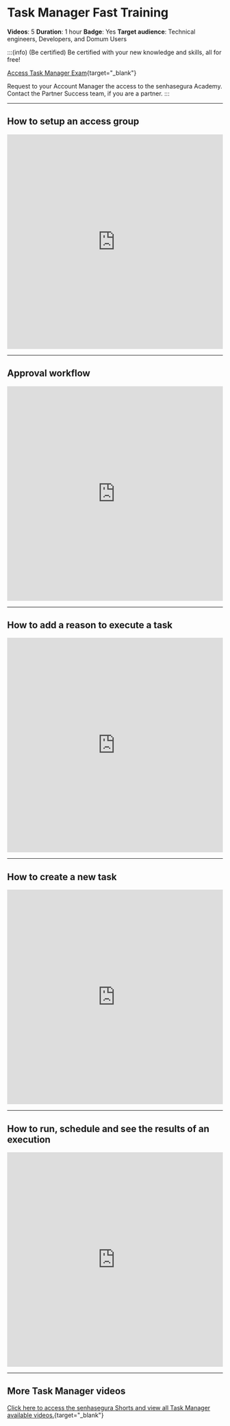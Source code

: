 # Task Manager Fast Training

**Videos**: 5
**Duration**: 1 hour
**Badge**: Yes
**Target audience**: Technical engineers, Developers, and Domum Users

:::(info) (Be certified)
Be certified with your new knowledge and skills, all for free!

[Access Task Manager Exam](https://academy.senhasegura.com/course/view.php?id=15){target="_blank"}

Request to your Account Manager the access to the senhasegura Academy.
Contact the Partner Success team, if you are a partner.
:::

---

## How to setup an access group

<iframe width="100%" height="500" src="https://www.youtube.com/embed/5JOneI0DZus" title="YouTube video player" frameborder="0" allow="fullscreen; accelerometer; autoplay; clipboard-write; encrypted-media; gyroscope; picture-in-picture" allowfullscreen></iframe>

---

## Approval workflow
 
<iframe width="100%" height="500" src="https://www.youtube.com/embed/qCxBp5P3mNU" title="YouTube video player" frameborder="0" allow="fullscreen; accelerometer; autoplay; clipboard-write; encrypted-media; gyroscope; picture-in-picture" allowfullscreen></iframe>

---

## How to add a reason to execute a task

<iframe width="100%" height="500" src="https://www.youtube.com/embed/yetWtYKOdbI" title="YouTube video player" frameborder="0" allow="fullscreen; accelerometer; autoplay; clipboard-write; encrypted-media; gyroscope; picture-in-picture" allowfullscreen></iframe>

---

## How to create a new task

<iframe width="100%" height="500" src="https://www.youtube.com/embed/FFBMcxsSXX8" title="YouTube video player" frameborder="0" allow="fullscreen; accelerometer; autoplay; clipboard-write; encrypted-media; gyroscope; picture-in-picture" allowfullscreen></iframe>

---

## How to run, schedule and see the results of an execution
 
<iframe width="100%" height="500" src="https://www.youtube.com/embed/4uY3fqnPL3s" title="YouTube video player" frameborder="0" allow="fullscreen; accelerometer; autoplay; clipboard-write; encrypted-media; gyroscope; picture-in-picture" allowfullscreen></iframe>

--- 
## More Task Manager videos

[Click here to access the senhasegura Shorts and view all Task Manager available videos.](https://www.youtube.com/watch?v=5JOneI0DZus&list=PLLadp-pwOPib_XOXdbT6O_lMmQNOUHjrP){target="_blank"}